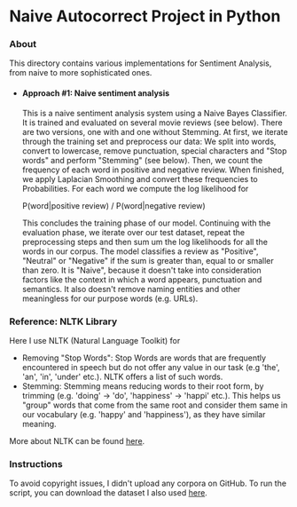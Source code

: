 # Naive Autocorrect Project in Python

### About

This directory contains various implementations for Sentiment Analysis, 
from naive to more sophisticated ones.


- #### Approach #1: Naive sentiment analysis
  This is a naive sentiment analysis system using a Naive Bayes Classifier.
  It is trained and evaluated on several movie reviews (see below). There
  are two versions, one with and one without Stemming. At first, we iterate
  through the training set and preprocess our data: We split into words,
  convert to lowercase, remove punctuation, special characters and
  "Stop words" and perform "Stemming" (see below). Then, we count the
  frequency of each word in positive and negative review. When finished,
  we apply Laplacian Smoothing and convert these frequencies to Probabilities.
  For each word we compute the log likelihood for


    P(word|positive review) / P(word|negative review)
  
  
  This concludes the training phase of our model. Continuing with the evaluation
  phase, we iterate over our test dataset, repeat the preprocessing steps and then
  sum um the log likelihoods for all the words in our corpus. The model classifies
  a review as "Positive", "Neutral" or "Negative" if the sum is greater than, 
  equal to or smaller than zero.
  It is "Naive", because it doesn't take into consideration factors like the context
  in which a word appears, punctuation and semantics. It also doesn't remove naming
  entities and other meaningless for our purpose words (e.g. URLs).


### Reference: NLTK Library

Here I use NLTK (Natural Language Toolkit) for

- Removing "Stop Words": Stop Words are words that are frequently encountered in
  speech but do not offer any value in our task (e.g 'the', 'an', 'in', 'under' etc.).
  NLTK offers a list of such words.
- Stemming: Stemming means reducing words to their root form, by trimming
  (e.g. 'doing' -> 'do', 'happiness' -> 'happi' etc.). This helps us "group" words
  that come from the same root and consider them same in our vocabulary (e.g. 'happy'
  and 'happiness'), as they have similar meaning.

More about NLTK can be found 
[here](https://www.nltk.org/).

### Instructions

To avoid copyright issues, I didn't upload any corpora on GitHub. 
To run the script, you can download the dataset I also used 
[here](https://ai.stanford.edu/~amaas/data/sentiment/).
